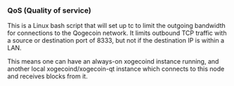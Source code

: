 ### QoS (Quality of service) ###

This is a Linux bash script that will set up tc to limit the outgoing bandwidth for connections to the Qogecoin network. It limits outbound TCP traffic with a source or destination port of 8333, but not if the destination IP is within a LAN.

This means one can have an always-on xogecoind instance running, and another local xogecoind/xogecoin-qt instance which connects to this node and receives blocks from it.
